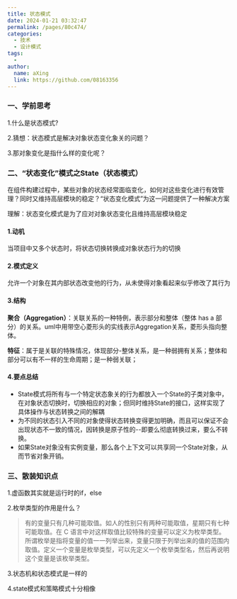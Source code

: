 ```yaml
---
title: 状态模式
date: 2024-01-21 03:32:47
permalink: /pages/80c474/
categories:
  - 技术
  - 设计模式
tags:
  - 
author: 
  name: aXing
  link: https://github.com/08163356
---
```

### 一、学前思考

1.什么是状态模式?

2.猜想：状态模式是解决对象状态变化象关的问题？

3.那对象变化是指什么样的变化呢？

### 二、“状态变化”模式之State（状态模式）

在组件构建过程中，某些对象的状态经常面临变化，如何对这些变化进行有效管理？同时又维持高层模块的稳定？“状态变化模式”为这一问题提供了一种解决方案

理解：状态变化模式是为了应对对象状态变化且维持高层模块稳定

#### 1.动机

<!-- more -->
当项目中又多个状态时，将状态切换转换成对象状态行为的切换

#### 2.模式定义

允许一个对象在其内部状态改变他的行为，从未使得对象看起来似乎修改了其行为

#### 3.结构

**聚合（Aggregation）**：关联关系的一种特例，表示部分和整体（整体 has a 部分）的关系。uml中用带空心菱形头的实线表示Aggregation关系，菱形头指向整体。

**特征**：属于是关联的特殊情况，体现部分-整体关系，是一种弱拥有关系；整体和部分可以有不一样的生命周期；是一种弱关联；

#### 4.要点总结

- State模式将所有与一个特定状态象关的行为都放入一个State的子类对象中，在对象状态切换时，切换相应的对象；但同时维持State的接口，这样实现了具体操作与状态转换之间的解耦
- 为不同的状态引入不同的对象使得状态转换变得更加明确，而且可以保证不会出现状态不一致的情况，因转换是原子性的--即要么彻底转换过来，要么不转换。
- 如果State对象没有实例变量，那么各个上下文可以共享同一个State对象，从而节省对象开销。

### 三、散装知识点

1.虚函数其实就是运行时的if，else

2.枚举类型的作用是什么？

> 有的变量只有几种可能取值。如人的性别只有两种可能取值，星期只有七种可能取值。在 C 语言中对这样取值比较特殊的变量可以定义为枚举类型。所谓枚举是指将变量的值一一列举出来，变量只限于列举出来的值的范围内取值。定义一个变量是枚举类型，可以先定义一个枚举类型名，然后再说明这个变量是该枚举类型。

3.状态机和状态模式是一样的

4.state模式和策略模式十分相像

